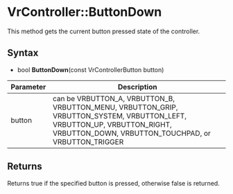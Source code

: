 # VrController::ButtonDown

This method gets the current button pressed state of the controller.

## Syntax

- bool **ButtonDown**(const VrControllerButton button)

| Parameter | Description |
|---|---|
| button | can be VRBUTTON_A, VRBUTTON_B, VRBUTTON_MENU, VRBUTTON_GRIP, VRBUTTON_SYSTEM, VRBUTTON_LEFT, VRBUTTON_UP, VRBUTTON_RIGHT, VRBUTTON_DOWN, VRBUTTON_TOUCHPAD, or VRBUTTON_TRIGGER |

## Returns

Returns true if the specified button is pressed, otherwise false is returned.
